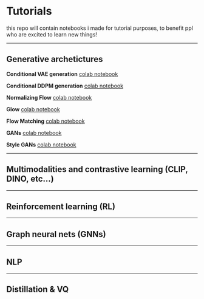 # Tutorials
this repo will contain notebooks i made for tutorial purposes, to benefit ppl who are excited to learn new things!

---
## Generative archetictures

**Conditional VAE generation** [colab notebook](https://t.co/iSSjqR7l4q)

**Conditional DDPM generation** [colab notebook](https://colab.research.google.com/drive/1APfyI9lhbShyjHSw0csiw-qYjcc4kOp7?usp=sharing)

**Normalizing Flow** [colab notebook](https://colab.research.google.com/drive/1KeuzX8Gz8jur0yHDqQiJbX3xROLLZTFv?usp=sharing)

**Glow** [colab notebook](https://colab.research.google.com/drive/1pBNbH8v3gSH731cQCpysFiqviaDgKry7?usp=sharing)

**Flow Matching** [colab notebook](https://colab.research.google.com/drive/1-HvyrSjoERrcN5Lv-7Y73ane5734dRBZ?usp=sharing)

**GANs** [colab notebook](https://colab.research.google.com/drive/1kwzyuUwg6W8qi-GKkB9_1-_Yh7zPeIYa?usp=sharing)

**Style GANs** [colab notebook]()

---
## Multimodalities and contrastive learning (CLIP, DINO, etc...)

---
## Reinforcement learning (RL)

---
## Graph neural nets (GNNs)

---
## NLP

---
## Distillation & VQ
